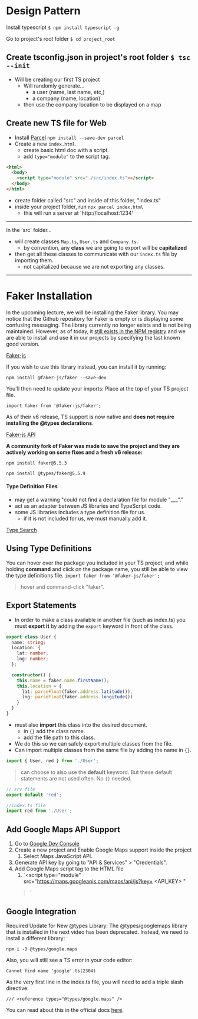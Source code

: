 # Design Pattern

Install typescript
`$ npm install typescript -g `  
 
Go to project's root folder
`$ cd project_root` 

Create tsconfig.json in project's root folder
`$ tsc --init`
---
- Will be creating our first TS project
  - Will randomly generate...
    - a user (name, last name, etc,)
    - a company (name, location)
  - then use the company location to be displayed on a map

## Create new TS file for Web

- Install [Parcel](https://www.npmjs.com/package/parcel) 
  `npm install --save-dev parcel`
- Create a new `index.html`.
  - create basic html doc with a script.
  - add `type="module"` to the script tag.
```html
<html>
  <body>
    <script type="module" src="./src/index.ts"></script>
  </body>
</html>
```

- create folder called "src" and inside of this folder, "index.ts"
- inside your project folder, run `npx parcel index.html`
  - this will run a server at 'http://localhost:1234'

---

In the 'src' folder...
- will create classes `Map.ts`, `User.ts` and `Company.ts`.
  - by convention, any **class** we are going to export will be **capitalized**
- then get all these classes to communicate with our `index.ts` file by importing them.
  - not capitalized because we are not exporting any classes. 

---

# Faker Installation

In the upcoming lecture, we will be installing the Faker library. You may notice that the Github repository for Faker is empty or is displaying some confusing messaging. The library currently no longer exists and is not being maintained. However, as of today, it [still exists in the NPM registry](https://www.npmjs.com/package/faker/v/5.5.3) and we are able to install and use it in our projects by specifying the last known good version.

[Faker-js](https://github.com/faker-js/faker)

If you wish to use this library instead, you can install it by running:

`npm install @faker-js/faker --save-dev`

You'll then need to update your imports: Place at the top of your TS project file.

`import faker from '@faker-js/faker';`

As of their v6 release, TS support is now native and **does not require installing the @types declarations**.

[Faker-js API](https://github.com/faker-js/faker#api)

**A community fork of Faker was made to save the project and they are actively working on some fixes and a fresh v6 release:**
 
`npm install faker@5.5.3`

`npm install @types/faker@5.5.9`


#### Type Definition Files
- may get a warning "could not find a declaration file for module "___"."
- act as an adapter between JS libraries and TypeScript code. 
- some JS libraries includes a type definition file for us. 
  - if it is not included for us, we must manually add it.

[Type Search](https://www.typescriptlang.org/dt/search?search=)

## Using Type Definitions

You can hover over the package you included in your TS project, and while holding **command** and click on the package name, you still be able to view the type definitions file. 
`import faker from '@faker-js/faker';`
> hover and command-click "faker".

## Export Statements
- In order to make a class available in another file (such as index.ts) you must **export it** by adding the `export` keyword in front of the class.
```typescript
export class User {
  name: string;
  location: {
    lat: number;
    lng: number;
  };

  constructor() {
    this.name = faker.name.firstName();
    this.location = {
      lat: parseFloat(faker.address.latitude()),
      lng: parseFloat(faker.address.longitude())
    }
  }
}
```
- must also **import** this class into the desired document. 
  - in `{}` add the class name.
  - add the file path to this class.
- We do this so we can safely export multiple classes from the file.
- Can import multiple classes from the same file by adding the name in `{}`.
```typescript
import { User, red } from './User';
```

> can choose to also use the **default** keyword. But these default statements are not used often. 
> No `{}` needed.
```typescript
// srv file
export default 'red';

//index.ts file
import red from './User';
```

## Add Google Maps API Support

1. Go to [Google Dev Console](https://console.developers.google.com/)
2. Create a new project and Enable Google Maps support inside the project
   1. Select Maps JavaScript API.
3. Generate API key by going to "API & Services" > "Credentials".
4. Add Google Maps script tag to the HTML file
   1. `<script
      type="module"
      src="https://maps.googleapis.com/maps/api/js?key= <API_KEY> "
    ></script>`

## Google Integration 

Required Update for New @types Library:
The @types/googlemaps library that is installed in the next video has been deprecated. Instead, we need to install a different library:

`npm i -D @types/google.maps`

Also, you will still see a TS error in your code editor:

`Cannot find name 'google'.ts(2304)`

As the very first line in the index.ts file, you will need to add a triple slash directive:

`/// <reference types="@types/google.maps" />`

You can read about this in the official docs [here](https://developers.google.com/maps/documentation/javascript/using-typescript#Module_Import).
